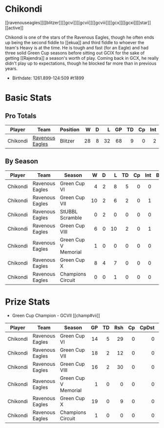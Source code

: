 # Chikondi

[[ravenouseagles]][[blitzer]][[gcvi]][[gcvii]][[gcviii]][[gcx]][[gcxi]][[star]][[active]]

Chikondi is one of the stars of the Ravenous Eagles, though he often ends up being the second fiddle to [[ekua]] and third fiddle to whoever the team's Heavy is at the time. He is tough and fast (for an Eagle) and had three solid Green Cup seasons before sitting out GCIX for the sake of getting [[Rajendra]] a season's worth of play. Coming back in GCX, he really didn't play up to expectations, though he blocked far more than in previous years.

* Birthdate: 1261.899-124:509 #t1899

# Basic Stats

## Pro Totals

| Player           | Team        | Position      | W | D | L | GP | TD | Cp | Int | BH | SI | Ki | MVP | SPP |
|------------------|-------------|---------------|--:|--:|--:|---:|---:|---:|----:|---:|---:|---:|----:|----:|
| Chikondi | [Ravenous Eagles](../teams/ravenouseagles) | Blitzer |   28 |    8 |   32 |   68 |    9 |    0 |    2 |    4 |    2 |    1 |    4 |   65 |

## By Season

| Player | Team         | Season          | W | D | L | TD | Cp | Int | BH | SI | Ki | MVP | SPP |
|--------|--------------|-----------------|--:|--:|--:|---:|---:|----:|---:|---:|---:|----:|----:|
| Chikondi | Ravenous Eagles | Green Cup VI         |    4 |    2 |    8 |    5 |    0 |    0 |    1 |    0 |    0 |    1 |   22 |
| Chikondi | Ravenous Eagles | Green Cup VII        |   10 |    2 |    6 |    2 |    0 |    1 |    0 |    2 |    0 |    3 |   27 |
| Chikondi | Ravenous Eagles | StUBBL Scramble      |    0 |    2 |    0 |    0 |    0 |    0 |    0 |    0 |    0 |    0 |    0 |
| Chikondi | Ravenous Eagles | Green Cup VIII       |    6 |    0 |   10 |    2 |    0 |    1 |    2 |    0 |    1 |    0 |   14 |
| Chikondi | Ravenous Eagles | Green Cup V Memorial |    1 |    0 |    0 |    0 |    0 |    0 |    0 |    0 |    0 |    0 |    0 |
| Chikondi | Ravenous Eagles | Green Cup X          |    8 |    4 |    7 |    0 |    0 |    0 |    1 |    0 |    0 |    0 |    2 |
| Chikondi | Ravenous Eagles | Champions Circuit    |    0 |    0 |    1 |    0 |    0 |    0 |    0 |    0 |    0 |    0 |    0 |

# Prize Stats
* Green Cup Champion - GCVII [[champ#vii]]

| Player | Team         | Season          | GP | TD | Rsh | Cp | CpDst | Ctch | Int | Cas | Blk | Sck | MVP | SPP |
|--------|--------------|-----------------|---:|---:|----:|---:|------:|-----:|----:|----:|----:|----:|----:|----:|
| Chikondi | Ravenous Eagles | Green Cup VI         | 14 |    5 |   29 |    0 |     0 |    0 |    0 |    1 |   86 |    6 |    1 |   22 |
| Chikondi | Ravenous Eagles | Green Cup VII        | 18 |    2 |   12 |    0 |     0 |    0 |    1 |    2 |   96 |    1 |    3 |   27 |
| Chikondi | Ravenous Eagles | Green Cup VIII       | 16 |    2 |   30 |    0 |     0 |    1 |    1 |    3 |   83 |    4 |    0 |   14 |
| Chikondi | Ravenous Eagles | Green Cup V Memorial |  1 |    0 |    0 |    0 |     0 |    0 |    0 |    0 |    8 |    0 |    0 |    0 |
| Chikondi | Ravenous Eagles | Green Cup X          | 19 |    0 |    9 |    0 |     0 |    0 |    0 |    1 |  132 |    7 |    0 |    2 |
| Chikondi | Ravenous Eagles | Champions Circuit    |  1 |    0 |    0 |    0 |     0 |    0 |    0 |    0 |    6 |    1 |    0 |    0 |
